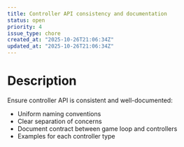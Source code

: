 ```yaml
---
title: Controller API consistency and documentation
status: open
priority: 4
issue_type: chore
created_at: "2025-10-26T21:06:34Z"
updated_at: "2025-10-26T21:06:34Z"
---
```


# Description

Ensure controller API is consistent and well-documented:
- Uniform naming conventions
- Clear separation of concerns
- Document contract between game loop and controllers
- Examples for each controller type
